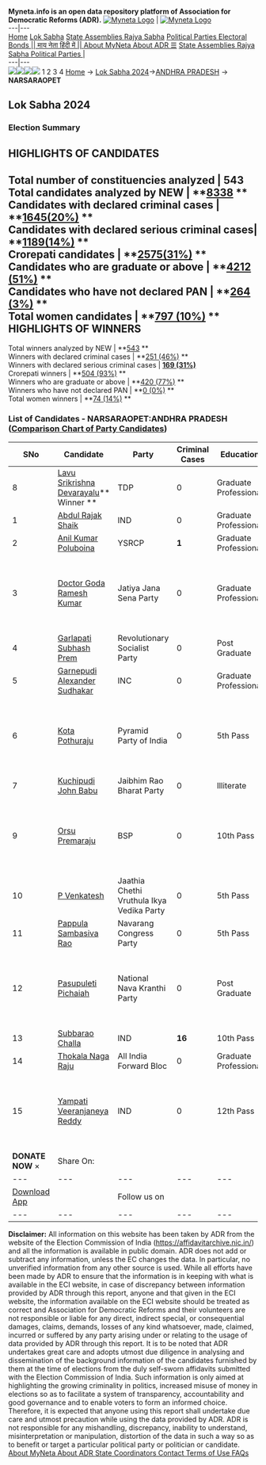 **Myneta.info is an open data repository platform of Association for Democratic Reforms (ADR).**
[![Myneta Logo](https://www.myneta.info/lib/img/myneta-logo.png)](https://www.myneta.info/) | [![Myneta Logo](https://www.myneta.info/lib/img/adr-logo.png)](https://adrindia.org)  
---|---  
[Home](https://www.myneta.info/) [Lok Sabha](https://www.myneta.info/#ls "Lok Sabha") [ State Assemblies ](https://www.myneta.info/#sa "State Assemblies") [Rajya Sabha](https://www.myneta.info/#rs "Rajya Sabha") [Political Parties ](https://www.myneta.info/party "Political Parties") [ Electoral Bonds ](https://www.myneta.info/electoral_bonds "Electoral Bonds") [ || माय नेता हिंदी में || ](https://translate.google.co.in/translate?prev=hp&hl=en&js=y&u=www.myneta.info&sl=en&tl=hi&history_state0=) [ About MyNeta ](https://adrindia.org/content/about-myneta) [ About ADR ](https://adrindia.org/about-adr/who-we-are) [☰](javascript:void\(0\))
[ State Assemblies ](https://www.myneta.info/#sa "State Assemblies") [ Rajya Sabha ](https://www.myneta.info/#rs "Rajya Sabha") [ Political Parties ](https://www.myneta.info/party "Political Parties")
|   
---|---  
![](https://www.myneta.info/lib/img/banner/banner-1.png)![](https://www.myneta.info/lib/img/banner/banner-2.png)![](https://www.myneta.info/lib/img/banner/banner-3.png)![](https://www.myneta.info/lib/img/banner/banner-4.png)
1  2  3  4 
[Home](https://www.myneta.info/) → [Lok Sabha 2024](https://www.myneta.info/LokSabha2024/)→[ANDHRA PRADESH](https://www.myneta.info/LokSabha2024/index.php?action=show_constituencies&state_id=2) → **NARSARAOPET**
### 
## Lok Sabha 2024
###  Election Summary 
HIGHLIGHTS OF CANDIDATES  
---  
Total number of constituencies analyzed |  543   
Total candidates analyzed by NEW | **[8338](https://www.myneta.info/LokSabha2024/index.php?action=summary&subAction=candidates_analyzed&sort=candidate#summary) **  
Candidates with declared criminal cases | **[1645(20%)](https://www.myneta.info/LokSabha2024/index.php?action=summary&subAction=crime&sort=candidate#summary) **  
Candidates with declared serious criminal cases| **[1189(14%)](https://www.myneta.info/LokSabha2024/index.php?action=summary&subAction=serious_crime&sort=candidate#summary) **  
Crorepati candidates | **[2575(31%)](https://www.myneta.info/LokSabha2024/index.php?action=summary&subAction=crorepati&sort=candidate#summary) **  
Candidates who are graduate or above | **[4212 (51%)](https://www.myneta.info/LokSabha2024/index.php?action=summary&subAction=education&sort=candidate#summary) **  
Candidates who have not declared PAN | **[264 (3%)](https://www.myneta.info/LokSabha2024/index.php?action=summary&subAction=without_pan&sort=candidate#summary) **  
Total women candidates | **[797 (10%)](https://www.myneta.info/LokSabha2024/index.php?action=summary&subAction=women_candidate&sort=candidate#summary) **  
HIGHLIGHTS OF WINNERS  
---  
Total winners analyzed by NEW | **[543](https://www.myneta.info/LokSabha2024/index.php?action=summary&subAction=winner_analyzed&sort=candidate#summary) **  
Winners with declared criminal cases | **[251 (46%)](https://www.myneta.info/LokSabha2024/index.php?action=summary&subAction=winner_crime&sort=candidate#summary) **  
Winners with declared serious criminal cases | **[169 (31%)](https://www.myneta.info/LokSabha2024/index.php?action=summary&subAction=winner_serious_crime&sort=candidate#summary)**  
Crorepati winners | **[504 (93%)](https://www.myneta.info/LokSabha2024/index.php?action=summary&subAction=winner_crorepati&sort=candidate#summary) **  
Winners who are graduate or above | **[420 (77%)](https://www.myneta.info/LokSabha2024/index.php?action=summary&subAction=winner_education&sort=candidate#summary) **  
Winners who have not declared PAN | **[0 (0%)](https://www.myneta.info/LokSabha2024/index.php?action=summary&subAction=winner_without_pan&sort=candidate#summary) **  
Total women winners | **[74 (14%)](https://www.myneta.info/LokSabha2024/index.php?action=summary&subAction=winner_women&sort=candidate#summary) **  
### List of Candidates - NARSARAOPET:ANDHRA PRADESH ([Comparison Chart of Party Candidates](https://www.myneta.info/LokSabha2024/comparisonchart.php?constituency_id=14))
SNo | Candidate| Party| Criminal Cases| Education| Age| Total Assets| Liabilities  
---|---|---|---|---|---|---|---  
8  | [Lavu Srikrishna Devarayalu](https://www.myneta.info/LokSabha2024/candidate.php?candidate_id=5116)** Winner ** | TDP | 0 | Graduate Professional| 41 | Rs 56,65,48,466 ~ 56 Crore+ | Rs 6,80,88,135 ~ 6 Crore+  
1  | [Abdul Rajak Shaik](https://www.myneta.info/LokSabha2024/candidate.php?candidate_id=6719) | IND | 0 | Graduate Professional| 48 | Rs 1,19,64,145 ~ 1 Crore+ | Rs 8,00,000 ~ 8 Lacs+  
2  | [Anil Kumar Poluboina](https://www.myneta.info/LokSabha2024/candidate.php?candidate_id=5117) | YSRCP | **1** | Graduate Professional| 44 | Rs 11,06,67,086 ~ 11 Crore+ | Rs 2,00,75,212 ~ 2 Crore+  
3  | [Doctor Goda Ramesh Kumar](https://www.myneta.info/LokSabha2024/candidate.php?candidate_id=6713) | Jatiya Jana Sena Party | 0 | Graduate Professional| 40 | ![](https://myneta.info/image_v2.php?myneta_folder=LokSabha2024&candidate_id=6713&col=ta) | ![](https://myneta.info/image_v2.php?myneta_folder=LokSabha2024&candidate_id=6713&col=lia)  
4  | [Garlapati Subhash Prem](https://www.myneta.info/LokSabha2024/candidate.php?candidate_id=6708) | Revolutionary Socialist Party | 0 | Post Graduate| 31 | Rs 77,812 ~ 77 Thou+ | Rs 0 ~   
5  | [Garnepudi Alexander Sudhakar](https://www.myneta.info/LokSabha2024/candidate.php?candidate_id=5277) | INC | 0 | Graduate Professional| 55 | Rs 1,76,61,990 ~ 1 Crore+ | Rs 77,80,000 ~ 77 Lacs+  
6  | [Kota Pothuraju](https://www.myneta.info/LokSabha2024/candidate.php?candidate_id=6718) | Pyramid Party of India | 0 | 5th Pass| 53 | ![](https://myneta.info/image_v2.php?myneta_folder=LokSabha2024&candidate_id=6718&col=ta) | ![](https://myneta.info/image_v2.php?myneta_folder=LokSabha2024&candidate_id=6718&col=lia)  
7  | [Kuchipudi John Babu](https://www.myneta.info/LokSabha2024/candidate.php?candidate_id=6714) | Jaibhim Rao Bharat Party | 0 | Illiterate| 51 | Rs 5,000 ~ 5 Thou+ | Rs 0 ~   
9  | [Orsu Premaraju](https://www.myneta.info/LokSabha2024/candidate.php?candidate_id=6710) | BSP | 0 | 10th Pass| 61 | ![](https://myneta.info/image_v2.php?myneta_folder=LokSabha2024&candidate_id=6710&col=ta) | ![](https://myneta.info/image_v2.php?myneta_folder=LokSabha2024&candidate_id=6710&col=lia)  
10  | [P Venkatesh](https://www.myneta.info/LokSabha2024/candidate.php?candidate_id=6717) | Jaathia Chethi Vruthula Ikya Vedika Party | 0 | 5th Pass| 50 | Rs 11,07,000 ~ 11 Lacs+ | Rs 0 ~   
11  | [Pappula Sambasiva Rao](https://www.myneta.info/LokSabha2024/candidate.php?candidate_id=6722) | Navarang Congress Party | 0 | 5th Pass| 54 | Rs 2,09,477 ~ 2 Lacs+ | Rs 0 ~   
12  | [Pasupuleti Pichaiah](https://www.myneta.info/LokSabha2024/candidate.php?candidate_id=6709) | National Nava Kranthi Party | 0 | Post Graduate| 37 | ![](https://myneta.info/image_v2.php?myneta_folder=LokSabha2024&candidate_id=6709&col=ta) | ![](https://myneta.info/image_v2.php?myneta_folder=LokSabha2024&candidate_id=6709&col=lia)  
13  | [Subbarao Challa](https://www.myneta.info/LokSabha2024/candidate.php?candidate_id=6712) | IND | **16** | 10th Pass| 40 | Rs 81,23,180 ~ 81 Lacs+ | Rs 35,88,320 ~ 35 Lacs+  
14  | [Thokala Naga Raju](https://www.myneta.info/LokSabha2024/candidate.php?candidate_id=6720) | All India Forward Bloc | 0 | Graduate Professional| 40 | Rs 30,000 ~ 30 Thou+ | Rs 0 ~   
15  | [Yampati Veeranjaneya Reddy](https://www.myneta.info/LokSabha2024/candidate.php?candidate_id=6721) | IND | 0 | 12th Pass| 51 | ![](https://myneta.info/image_v2.php?myneta_folder=LokSabha2024&candidate_id=6721&col=ta) | ![](https://myneta.info/image_v2.php?myneta_folder=LokSabha2024&candidate_id=6721&col=lia)  
|  **DONATE NOW** × |  Share On:  | [](https://api.whatsapp.com/send?text=https%3A%2F%2Fmyneta.info%2Fpunjab2022%2Findex.php%3Faction%3Dshow_constituencies%26state_id%3D19) | [](https://www.facebook.com/sharer/sharer.php?u=https%3A%2F%2Fmyneta.info%2Fpunjab2022%2Findex.php%3Faction%3Dshow_constituencies%26state_id%3D19) | [](https://twitter.com/share?url=https%3A%2F%2Fmyneta.info%2Fpunjab2022%2Findex.php%3Faction%3Dshow_constituencies%26state_id%3D19)  
---|---|---|---|---  
| [ Download App ](https://play.google.com/store/apps/details?id=com.webrosoft.myneta1&pcampaignid=pcampaignidMKT-Other-global-all-co-prtnr-py-PartBadge-Mar2515-1) | [](https://play.google.com/store/apps/details?id=com.webrosoft.myneta1&pcampaignid=pcampaignidMKT-Other-global-all-co-prtnr-py-PartBadge-Mar2515-1) |  Follow us on  | [](https://www.facebook.com/adrindia.org/) | [](https://twitter.com/adrspeaks) | [](https://groups.google.com/g/national-election-watch?hl=en&pli=1) | [](https://www.instagram.com/adrspeaks/) | [](https://www.youtube.com/user/adrspeaks) | [](https://sharechat.com/profile/adrspeaks)  
---|---|---|---|---|---|---|---|---  
**Disclaimer:** All information on this website has been taken by ADR from the website of the Election Commission of India (https://affidavitarchive.nic.in/) and all the information is available in public domain. ADR does not add or subtract any information, unless the EC changes the data. In particular, no unverified information from any other source is used. While all efforts have been made by ADR to ensure that the information is in keeping with what is available in the ECI website, in case of discrepancy between information provided by ADR through this report, anyone and that given in the ECI website, the information available on the ECI website should be treated as correct and Association for Democratic Reforms and their volunteers are not responsible or liable for any direct, indirect special, or consequential damages, claims, demands, losses of any kind whatsoever, made, claimed, incurred or suffered by any party arising under or relating to the usage of data provided by ADR through this report. It is to be noted that ADR undertakes great care and adopts utmost due diligence in analysing and dissemination of the background information of the candidates furnished by them at the time of elections from the duly self-sworn affidavits submitted with the Election Commission of India. Such information is only aimed at highlighting the growing criminality in politics, increased misuse of money in elections so as to facilitate a system of transparency, accountability and good governance and to enable voters to form an informed choice. Therefore, it is expected that anyone using this report shall undertake due care and utmost precaution while using the data provided by ADR. ADR is not responsible for any mishandling, discrepancy, inability to understand, misinterpretation or manipulation, distortion of the data in such a way so as to benefit or target a particular political party or politician or candidate. 
[ About MyNeta ](https://adrindia.org/content/about-myneta) [ About ADR ](https://adrindia.org/about-adr/who-we-are) [ State Coordinators ](https://adrindia.org/about-adr/state-coordinators) [ Contact ](https://adrindia.org/contact-us) [ Terms of Use ](https://adrindia.org/content/adr-terms-use) [ FAQs ](https://adrindia.org/content/faqs)
